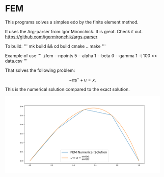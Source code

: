 # FEM
This programs solves a simples edo by the finite element method.

It uses the Arg-parser from Igor Mironchick. It is great. Check it out. https://github.com/igormironchik/args-parser

To build:
'''
mk build && cd build
cmake ..
make
'''

Example of use
'''
./fem --npoints 5 --alpha 1 --beta 0 --gamma 1 -t 100 >> data.csv
'''

That solves the following problem:

$$-\alpha u'' + u = x.$$

This is the numerical solution compared to the exact solution.

![solution](example.png)
